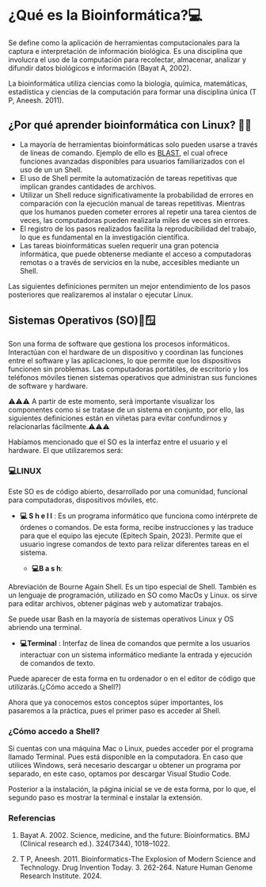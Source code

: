 # ¿Qué es la Bioinformática?💻
Se define como la aplicación de herramientas computacionales para la captura e interpretación de información biológica. Es una disciplina que involucra el uso de la computación para recolectar, almacenar, analizar y difundir datos biológicos e información (Bayat A, 2002).

La bioinformática utiliza ciencias como la biología, química, matemáticas, estadística y ciencias de la computación para formar una disciplina única (T P, Aneesh. 2011). 

## ¿Por qué aprender bioinformática con Linux? 🤔💡
* La mayoría de herramientas bioinformáticas solo pueden usarse a través de líneas de comando. Ejemplo de ello es [BLAST](https://blast.ncbi.nlm.nih.gov/Blast.cgi), el cual ofrece funciones avanzadas disponibles para usuarios familiarizados con el uso de un un Shell.
* El uso de Shell permite la automatización de tareas repetitivas que implican grandes cantidades de archivos.
* Utilizar un Shell reduce significativamente la probabilidad de errores en comparación con la ejecución manual de tareas repetitivas. Mientras que los humanos pueden cometer errores al repetir una tarea cientos de veces, las computadoras pueden realizarla miles de veces sin errores.
* El registro de los pasos realizados facilita la reproducibilidad del trabajo, lo que es fundamental en la investigación científica.
* Las tareas bioinformáticas suelen requerir una gran potencia informática, que puede obtenerse mediante el acceso a computadoras remotas o a través de servicios en la nube, accesibles mediante un Shell.

Las siguientes definiciones permiten un mejor entendimiento de los pasos posteriores que realizaremos al instalar o ejecutar Linux.

## Sistemas Operativos (SO)🐧🪟

Son una forma de software que gestiona los procesos informáticos. Interactúan con el hardware de un dispositivo y coordinan las funciones entre el software y las aplicaciones, lo que permite que los dispositivos funcionen sin problemas. Las computadoras portátiles, de escritorio y los teléfonos móviles tienen sistemas operativos que administran sus funciones de software y hardware. 

⚠️⚠️⚠️ A partir de este momento, será importante visualizar los componentes como si se tratase de un sistema en conjunto, por ello, las siguientes definiciones están en viñetas  para evitar confundirnos y relacionarlas fácilmente.⚠️⚠️⚠️
 
Habíamos mencionado que el SO es la interfaz entre el usuario y el hardware. El que utilizaremos será:

### 💻LINUX

Este SO es de código abierto, desarrollado por una comunidad, funcional para computadoras, dispositivos móviles, etc. 

 *  **💻 S h e l l** :
Es un programa informático que funciona como intérprete de órdenes o comandos. De esta forma, recibe instrucciones y las traduce para que el equipo las ejecute (Epitech Spain, 2023).
 Permite que el usuario ingrese comandos de texto para relizar diferentes tareas en el sistema.

    - **💻B a s h**:
      
Abreviación de Bourne Again Shell. Es un tipo especial de Shell. También es un lenguaje de programación, utilizado en SO como MacOs y Linux. os sirve para editar archivos, obtener páginas web y automatizar trabajos.

Se puede usar Bash en la mayoría de sistemas operativos Linux y OS abriendo una terminal.

   - **💻Terminal** :
Interfaz de línea de comandos que permite a los usuarios interactuar con un sistema informático mediante la entrada y ejecución de comandos de texto.


Puede aparecer de esta forma en  tu ordenador o en el editor de código que utilizarás.(¿Cómo accedo a  Shell?)

Ahora que ya conocemos estos conceptos súper importantes, los pasaremos a la práctica, pues el primer paso es acceder al Shell.

### ¿Cómo accedo a Shell?
Si cuentas con una máquina Mac o Linux, puedes acceder por el programa llamado Terminal.  Pues está disponible en la computadora. 
En caso que utilices Windows, será necesario descargar u obtener un programa por separado, en este caso, optamos por descargar Visual Studio Code. 


Posterior a la instalación, la página inicial se ve de esta forma, por lo que, el segundo paso es mostrar la terminal e instalar la extensión.

### Referencias
1. Bayat A. 2002. Science, medicine, and the future: Bioinformatics. BMJ (Clinical research ed.). 324(7344), 1018–1022. 

2. T P, Aneesh. 2011. Bioinformatics-The Explosion of Modern Science and Technology. Drug Invention Today. 3. 262-264. 
Nature Human Genome Research Institute. 2024.



